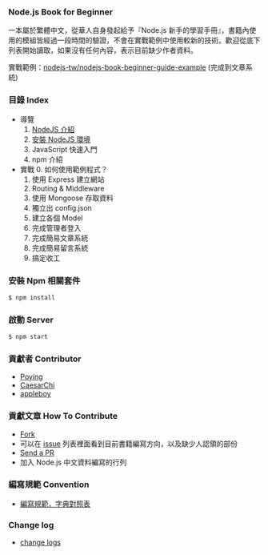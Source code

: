### Node.js Book for Beginner

一本屬於繁體中文，從華人自身發起給予『Node.js 新手的學習手冊』，書籍內使用的模組皆經過一段時間的驗證，不會在實戰範例中使用較新的技術。歡迎從底下列表開始讀取，如果沒有任何內容，表示目前缺少作者資料。

實戰範例：[nodejs-tw/nodejs-book-beginner-guide-example](https://github.com/nodejs-tw/nodejs-book-beginner-guide-example) (完成到文章系統)

### 目錄 Index

* 導覽
  1. [NodeJS 介紹](https://github.com/nodejs-tw/nodejs-book-beginner-guide/blob/master/source/intro/nodejs.md)
  2. [安裝 NodeJS 環境](https://github.com/nodejs-tw/nodejs-book-beginner-guide/blob/master/source/install/installNode.md)
  3. JavaScript 快速入門
  4. npm 介紹
* 實戰
  0. 如何使用範例程式？
  1. 使用 Express 建立網站
  2. Routing & Middleware
  3. 使用 Mongoose 存取資料
  4. 獨立出 config.json
  4. 建立各個  Model
  5. 完成管理者登入
  6. 完成簡易文章系統
  7. 完成簡易留言系統
  8. 搞定收工

### 安裝 Npm 相關套件

```bash
$ npm install
```

### 啟動 Server

```bash
$ npm start
```

### 貢獻者 Contributor

 * [Poying](https://github.com/poying)
 * [CaesarChi](https://github.com/clonn)
 * [appleboy](https://github.com/appleboy)


### 貢獻文章 How To Contribute

- [Fork](https://help.github.com/articles/fork-a-repo)
- 可以在 [issue](https://github.com/nodejs-tw/nodejs-book-beginner-guide/issues) 列表裡面看到目前書籍編寫方向，以及缺少人認領的部份
- [Send a PR](https://help.github.com/articles/using-pull-requests)
- 加入 Node.js 中文資料編寫的行列

### 編寫規範 Convention

- [編寫規範，字典對照表](https://github.com/nodejs-tw/nodejs-book-best-practice/blob/master/source/convention.md)

### Change log

 - [change logs](https://github.com/nodejs-tw/nodejs-book-best-practice/blob/master/source/changelog.md)

